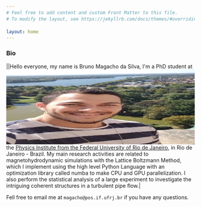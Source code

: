 ```yaml
---
# Feel free to add content and custom Front Matter to this file.
# To modify the layout, see https://jekyllrb.com/docs/themes/#overriding-theme-defaults

layout: home
---
```


### Bio

|<img align="left" width="1500" height="200" src="/assets/fotoalemanha.jpg">|Hello everyone, my name is Bruno Magacho da Silva, I'm a PhD student at the [Physics Institute from the Federal University of Rio de Janeiro](https://www.if.ufrj.br/), in Rio de Janeiro - Brazil. My main research activities are related to magnetohydrodynamic simulations with the Lattice Boltzmann Method, which I implement using the high level Python Language with an optimization library called numba to make CPU and GPU parallelization. I also perform the statistical analysis of a large experiment to investigate the intriguing coherent structures in a turbulent pipe flow.|

 



Fell free to email me at `magacho@pos.if.ufrj.br` if you have any questions.